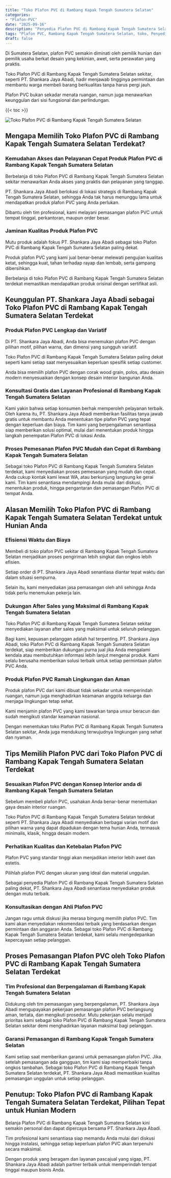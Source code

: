 ```yaml
---
title: "Toko Plafon PVC di Rambang Kapak Tengah Sumatera Selatan"
categories: 
- "Plafon-PVC"
date: "2025-09-16"
description: "Penyedia Plafon PVC di Rambang Kapak Tengah Sumatera Selatan untuk rumah, perkantoran, serta gerai. Plafon unggulan, pilihan motif, variasi warna modern, dengan layanan instalasi oleh teknisi berpengalaman serta jaminan resmi!|Layanan distribusi Plafon PVC di Rambang Kapak Tengah Sumatera Selatan bagi keperluan tempat tinggal, kantor, atau toko, beserta material berkualitas dan penempatan oleh tenaga ahli berpengalaman serta jaminan resmi.|Solusi Plafon PVC di Rambang Kapak Tengah Sumatera Selatan yang terpercaya bagi tempat tinggal, perkantoran, dan toko, dengan plafon unggulan dan instalasi ditangani oleh teknisi ahli serta garansi resmi.|Penjualan Plafon PVC di Rambang Kapak Tengah Sumatera Selatan bagi tempat tinggal, perkantoran, serta gerai, dengan plafon terbaik dan penempatan dikerjakan oleh tenaga ahli ahli, lengkap beserta garansi resmi.}"
tags: "Plafon PVC, Rambang Kapak Tengah Sumatera Selatan, toko, Penyedia, distributor"
draft: false
---
```


Di Sumatera Selatan, plafon PVC semakin diminati oleh pemilik hunian dan pemilik usaha berkat desain yang kekinian, awet, serta perawatan yang praktis.

Toko Plafon PVC di Rambang Kapak Tengah Sumatera Selatan sekitar, seperti PT. Shankara Jaya Abadi, hadir menjawab tingginya permintaan dan membantu warga membeli barang berkualitas tanpa harus pergi jauh.

Plafon PVC bukan sekadar menata ruangan, namun juga menawarkan keunggulan dari sisi fungsional dan perlindungan.

{{< toc >}}

![Toko Plafon PVC di Rambang Kapak Tengah Sumatera Selatan](/images/Plafon-PVC/Toko-Plafon-PVC-di-Rambang-Kapak-Tengah-Sumatera-Selatan.png)


## Mengapa Memilih Toko Plafon PVC di Rambang Kapak Tengah Sumatera Selatan Terdekat?

### Kemudahan Akses dan Pelayanan Cepat Produk Plafon PVC di Rambang Kapak Tengah Sumatera Selatan

Berbelanja di toko Plafon PVC di Rambang Kapak Tengah Sumatera Selatan sekitar menawarkan Anda akses yang praktis dan pelayanan yang tanggap.

PT. Shankara Jaya Abadi berlokasi di lokasi strategis di Rambang Kapak Tengah Sumatera Selatan, sehingga Anda tak harus menunggu lama untuk mendapatkan produk plafon PVC yang Anda perlukan.

Dibantu oleh tim profesional, kami melayani pemasangan plafon PVC untuk tempat tinggal, perkantoran, maupun order besar.

### Jaminan Kualitas Produk Plafon PVC

Mutu produk adalah fokus PT. Shankara Jaya Abadi sebagai toko Plafon PVC di Rambang Kapak Tengah Sumatera Selatan paling dekat.

Produk plafon PVC yang kami jual benar-benar melewati pengujian kualitas ketat, sehingga kuat, tahan terhadap rayap dan lembab, serta gampang dibersihkan.

Berbelanja di toko Plafon PVC di Rambang Kapak Tengah Sumatera Selatan terdekat memastikan mendapatkan produk orisinal dengan sertifikat asli.

## Keunggulan PT. Shankara Jaya Abadi sebagai Toko Plafon PVC di Rambang Kapak Tengah Sumatera Selatan Terdekat

### Produk Plafon PVC Lengkap dan Variatif

Di PT. Shankara Jaya Abadi, Anda bisa menemukan plafon PVC dengan pilihan motif, pilihan warna, dan dimensi yang sungguh variatif.

Toko Plafon PVC di Rambang Kapak Tengah Sumatera Selatan paling dekat seperti kami setiap saat menyesuaikan keperluan spesifik setiap customer.

Anda bisa memilih plafon PVC dengan corak wood grain, polos, atau desain modern menyesuaikan dengan konsep desain interior bangunan Anda.

### Konsultasi Gratis dan Layanan Profesional di Rambang Kapak Tengah Sumatera Selatan

Kami yakin bahwa setiap konsumen berhak memperoleh pelayanan terbaik. Oleh karena itu, PT. Shankara Jaya Abadi memberikan fasilitas tanya jawab gratis untuk membantu Anda menentukan tipe plafon PVC yang tepat dengan keperluan dan biaya. Tim kami yang berpengalaman senantiasa siap memberikan solusi optimal, mulai dari menentukan produk hingga langkah penempatan Plafon PVC di lokasi Anda.

### Proses Pemesanan Plafon PVC Mudah dan Cepat di Rambang Kapak Tengah Sumatera Selatan

Sebagai toko Plafon PVC di Rambang Kapak Tengah Sumatera Selatan terdekat, kami menyediakan proses pemesanan yang mudah dan cepat. Anda cukup kontak kami lewat WA, atau berkunjung langsung ke gerai kami. Tim kami senantiasa mendampingi Anda mulai dari diskusi, menentukan produk, hingga pengantaran dan pemasangan Plafon PVC di tempat Anda.

## Alasan Memilih Toko Plafon PVC di Rambang Kapak Tengah Sumatera Selatan Terdekat untuk Hunian Anda

### Efisiensi Waktu dan Biaya

Membeli di toko plafon PVC sekitar di Rambang Kapak Tengah Sumatera Selatan menjadikan proses pengiriman lebih singkat dan ongkos lebih efisien.

Setiap order di PT. Shankara Jaya Abadi senantiasa diantar tepat waktu dan dalam situasi sempurna.

Selain itu, kami menyediakan jasa pemasangan oleh ahli sehingga Anda tidak perlu menemukan pekerja lain.

### Dukungan After Sales yang Maksimal di Rambang Kapak Tengah Sumatera Selatan

Toko Plafon PVC di Rambang Kapak Tengah Sumatera Selatan sekitar menyediakan layanan after sales yang maksimal untuk seluruh pelanggan.

Bagi kami, kepuasan pelanggan adalah hal terpenting. PT. Shankara Jaya Abadi, toko Plafon PVC di Rambang Kapak Tengah Sumatera Selatan terdekat, siap memberikan dukungan purna jual jika Anda mengalami kendala atau membutuhkan informasi lebih lanjut mengenai produk. Kami selalu berusaha memberikan solusi terbaik untuk setiap permintaan plafon PVC Anda.

### Produk Plafon PVC Ramah Lingkungan dan Aman

Produk plafon PVC dari kami dibuat tidak sekadar untuk memperindah ruangan, namun juga menghadirkan keamanan anggota keluarga dan menjaga lingkungan tetap sehat.

Kami menjamin plafon PVC yang kami tawarkan tanpa unsur beracun dan sudah mengikuti standar keamanan nasional.

Dengan menentukan toko Plafon PVC di Rambang Kapak Tengah Sumatera Selatan sekitar, Anda juga mendukung terwujudnya lingkungan yang sehat dan nyaman.

## Tips Memilih Plafon PVC dari Toko Plafon PVC di Rambang Kapak Tengah Sumatera Selatan Terdekat

### Sesuaikan Plafon PVC dengan Konsep Interior anda di Rambang Kapak Tengah Sumatera Selatan

Sebelum membeli plafon PVC, usahakan Anda benar-benar menentukan gaya desain interior ruangan.

Toko Plafon PVC di Rambang Kapak Tengah Sumatera Selatan terdekat seperti PT. Shankara Jaya Abadi menyediakan berbagai varian motif dan pilihan warna yang dapat dipadukan dengan tema hunian Anda, termasuk minimalis, klasik, hingga desain modern.

### Perhatikan Kualitas dan Ketebalan Plafon PVC

Plafon PVC yang standar tinggi akan menjadikan interior lebih awet dan estetis.

Pilihlah plafon PVC dengan ukuran yang ideal dan material unggulan.

Sebagai penyedia Plafon PVC di Rambang Kapak Tengah Sumatera Selatan paling dekat, PT. Shankara Jaya Abadi senantiasa menyediakan produk dengan mutu terbaik.

### Konsultasikan dengan Ahli Plafon PVC

Jangan ragu untuk diskusi jika merasa bingung memilih plafon PVC. Tim kami akan menyediakan rekomendasi terbaik yang berdasarkan dengan permintaan dan anggaran Anda. Sebagai toko Plafon PVC di Rambang Kapak Tengah Sumatera Selatan terdekat, kami selalu mengedepankan kepercayaan setiap pelanggan.

## Proses Pemasangan Plafon PVC oleh Toko Plafon PVC di Rambang Kapak Tengah Sumatera Selatan Terdekat

### Tim Profesional dan Berpengalaman di Rambang Kapak Tengah Sumatera Selatan

Didukung oleh tim pemasangan yang berpengalaman, PT. Shankara Jaya Abadi mengupayakan pekerjaan pemasangan plafon PVC berlangsung aman, tertata, dan mengikuti prosedur. Mutu pekerjaan selalu menjadi prioritas kami sebagai toko Plafon PVC di Rambang Kapak Tengah Sumatera Selatan sekitar demi menghadirkan layanan maksimal bagi pelanggan.

### Garansi Pemasangan di Rambang Kapak Tengah Sumatera Selatan

Kami setiap saat memberikan garansi untuk pemasangan plafon PVC. Jika setelah pemasangan ada gangguan, tim kami siap memperbaiki tanpa ongkos tambahan. Sebagai toko Plafon PVC di Rambang Kapak Tengah Sumatera Selatan terdekat, PT. Shankara Jaya Abadi memastikan kualitas pemasangan unggulan untuk setiap pelanggan.

## Penutup: Toko Plafon PVC di Rambang Kapak Tengah Sumatera Selatan Terdekat, Pilihan Tepat untuk Hunian Modern

Belanja Plafon PVC di Rambang Kapak Tengah Sumatera Selatan kini semakin personal dan dapat dipercaya bersama PT. Shankara Jaya Abadi.

Tim profesional kami senantiasa siap memandu Anda mulai dari diskusi hingga instalasi, sehingga setiap keperluan plafon PVC akan terpenuhi secara maksimal.

Dengan produk yang beragam dan layanan pascajual yang sigap, PT. Shankara Jaya Abadi adalah partner terbaik untuk memperindah tempat tinggal maupun bisnis Anda.